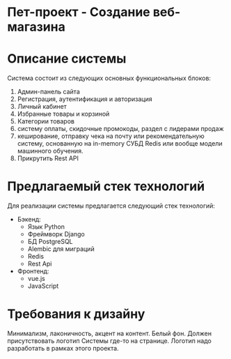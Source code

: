 # Пет-проект - Создание веб-магазина

# Описание системы

Система состоит из следующих основных функциональных блоков:

1. Админ-панель сайта
2. Регистрация, аутентификация и авторизация
3. Личный кабинет
4. Избранные товары и корзиной
5. Категории товаров
6. систему оплаты, скидочные промокоды, раздел с лидерами продаж
7. кеширование, отправку чека на почту или рекомендательную систему, основанную на in-memory СУБД Redis или вообще модели машинного обучения.
8. Прикрутить Rest API

#  Предлагаемый стек технологий

Для реализации системы предлагается следующий стек технологий:

-   Бэкенд:
    -   Язык Python
    -   Фреймворк Django
    -   БД PostgreSQL
    -   Alembic для миграций
    -   Redis
    -   Rest Api
-   Фронтенд:
    -   vue.js
    -   JavaScript

# Требования к дизайну

Минимализм, лаконичность, акцент на контент. Белый фон. Должен присутствовать
логотип Системы где-то на странице. Логотип надо разработать в рамках
этого проекта.
